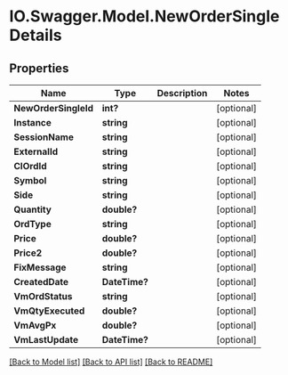 # IO.Swagger.Model.NewOrderSingleDetails
## Properties

Name | Type | Description | Notes
------------ | ------------- | ------------- | -------------
**NewOrderSingleId** | **int?** |  | [optional] 
**Instance** | **string** |  | [optional] 
**SessionName** | **string** |  | [optional] 
**ExternalId** | **string** |  | [optional] 
**ClOrdId** | **string** |  | [optional] 
**Symbol** | **string** |  | [optional] 
**Side** | **string** |  | [optional] 
**Quantity** | **double?** |  | [optional] 
**OrdType** | **string** |  | [optional] 
**Price** | **double?** |  | [optional] 
**Price2** | **double?** |  | [optional] 
**FixMessage** | **string** |  | [optional] 
**CreatedDate** | **DateTime?** |  | [optional] 
**VmOrdStatus** | **string** |  | [optional] 
**VmQtyExecuted** | **double?** |  | [optional] 
**VmAvgPx** | **double?** |  | [optional] 
**VmLastUpdate** | **DateTime?** |  | [optional] 

[[Back to Model list]](../README.md#documentation-for-models) [[Back to API list]](../README.md#documentation-for-api-endpoints) [[Back to README]](../README.md)

